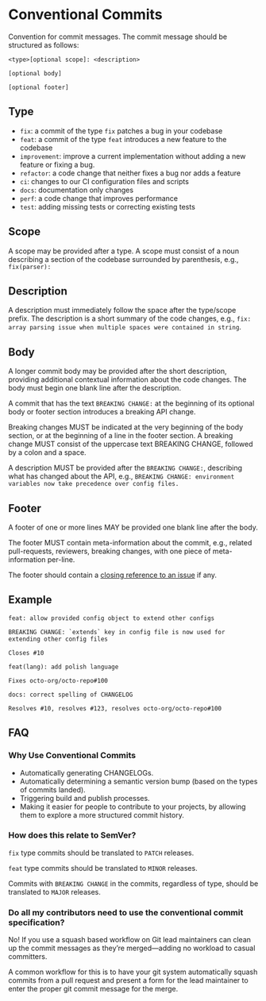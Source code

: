 # Conventional Commits

Convention for commit messages. The commit message should be structured as follows:

```
<type>[optional scope]: <description>

[optional body]

[optional footer]
```


## Type

- `fix`: a commit of the type `fix` patches a bug in your codebase
- `feat`: a commit of the type `feat` introduces a new feature to the codebase
- `improvement`: improve a current implementation without adding a new feature or fixing a bug.
- `refactor`: a code change that neither fixes a bug nor adds a feature
- `ci`: changes to our CI configuration files and scripts
- `docs`: documentation only changes
- `perf`: a code change that improves performance
- `test`: adding missing tests or correcting existing tests


## Scope

A scope may be provided after a type. A scope must consist of a noun describing a section of the codebase surrounded by parenthesis, e.g., `fix(parser):`


## Description

A description must immediately follow the space after the type/scope prefix. The description is a short summary of the code changes, e.g., `fix: array parsing issue when multiple spaces were contained in string`.


## Body

A longer commit body may be provided after the short description, providing additional contextual information about the code changes. The body must begin one blank line after the description.

A commit that has the text `BREAKING CHANGE:` at the beginning of its optional body or footer section introduces a breaking API change.

Breaking changes MUST be indicated at the very beginning of the body section, or at the beginning of a line in the footer section. A breaking change MUST consist of the uppercase text BREAKING CHANGE, followed by a colon and a space.

A description MUST be provided after the `BREAKING CHANGE:`, describing what has changed about the API, e.g., `BREAKING CHANGE: environment variables now take precedence over config files.`

## Footer

A footer of one or more lines MAY be provided one blank line after the body.

The footer MUST contain meta-information about the commit, e.g., related pull-requests, reviewers, breaking changes, with one piece of meta-information per-line.

The footer should contain a [closing reference to an issue](https://help.github.com/en/github/managing-your-work-on-github/linking-a-pull-request-to-an-issue#linking-a-pull-request-to-an-issue-using-a-keyword) if any.


## Example

```
feat: allow provided config object to extend other configs

BREAKING CHANGE: `extends` key in config file is now used for extending other config files

Closes #10
```

```
feat(lang): add polish language

Fixes octo-org/octo-repo#100
```

```
docs: correct spelling of CHANGELOG

Resolves #10, resolves #123, resolves octo-org/octo-repo#100
```


## FAQ

### Why Use Conventional Commits

- Automatically generating CHANGELOGs.
- Automatically determining a semantic version bump (based on the types of commits landed).
- Triggering build and publish processes.
- Making it easier for people to contribute to your projects, by allowing them to explore a more structured commit history.


### How does this relate to SemVer?

`fix` type commits should be translated to `PATCH` releases.

`feat` type commits should be translated to `MINOR` releases.

Commits with `BREAKING CHANGE` in the commits, regardless of type, should be translated to `MAJOR` releases.


### Do all my contributors need to use the conventional commit specification?

No! If you use a squash based workflow on Git lead maintainers can clean up the commit messages as they’re merged—adding no workload to casual committers.

A common workflow for this is to have your git system automatically squash commits from a pull request and present a form for the lead maintainer to enter the proper git commit message for the merge.